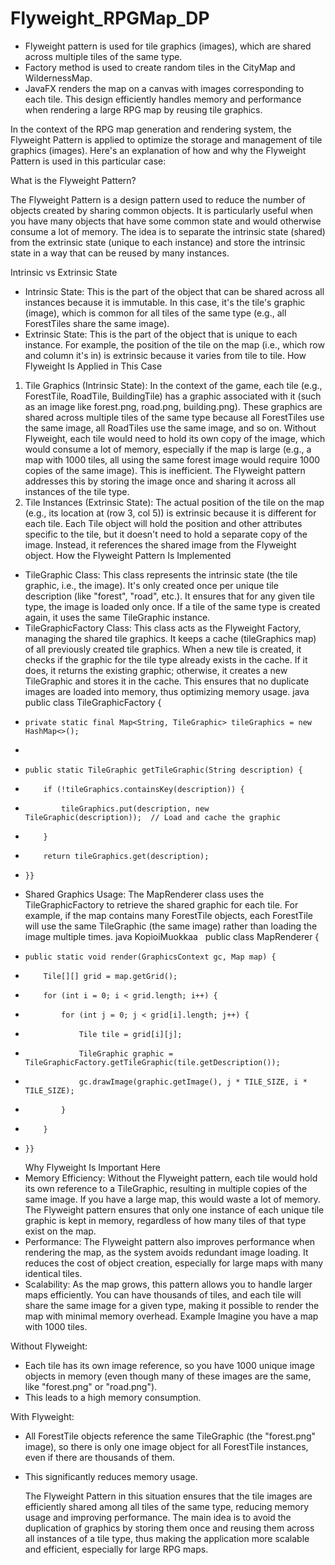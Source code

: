 # Flyweight_RPGMap_DP
* Flyweight pattern is used for tile graphics (images), which are shared across multiple tiles of the same type.
* Factory method is used to create random tiles in the CityMap and WildernessMap.
* JavaFX renders the map on a canvas with images corresponding to each tile.
  This design efficiently handles memory and performance when rendering a large RPG map by reusing tile graphics.


In the context of the RPG map generation and rendering system, the Flyweight Pattern is applied to optimize the storage and management of tile graphics (images). Here's an explanation of how and why the Flyweight Pattern is used in this particular case:

What is the Flyweight Pattern?

The Flyweight Pattern is a design pattern used to reduce the number of objects created by sharing common objects. It is particularly useful when you have many objects that have some common state and would otherwise consume a lot of memory. The idea is to separate the intrinsic state (shared) from the extrinsic state (unique to each instance) and store the intrinsic state in a way that can be reused by many instances.

Intrinsic vs Extrinsic State

* Intrinsic State: This is the part of the object that can be shared across all instances because it is immutable. In this case, it's the tile's graphic (image), which is common for all tiles of the same type (e.g., all ForestTiles share the same image).
* Extrinsic State: This is the part of the object that is unique to each instance. For example, the position of the tile on the map (i.e., which row and column it's in) is extrinsic because it varies from tile to tile.
  How Flyweight Is Applied in This Case
1. Tile Graphics (Intrinsic State): In the context of the game, each tile (e.g., ForestTile, RoadTile, BuildingTile) has a graphic associated with it (such as an image like forest.png, road.png, building.png). These graphics are shared across multiple tiles of the same type because all ForestTiles use the same image, all RoadTiles use the same image, and so on. Without Flyweight, each tile would need to hold its own copy of the image, which would consume a lot of memory, especially if the map is large (e.g., a map with 1000 tiles, all using the same forest image would require 1000 copies of the same image). This is inefficient. The Flyweight pattern addresses this by storing the image once and sharing it across all instances of the tile type.
2. Tile Instances (Extrinsic State): The actual position of the tile on the map (e.g., its location at (row 3, col 5)) is extrinsic because it is different for each tile. Each Tile object will hold the position and other attributes specific to the tile, but it doesn't need to hold a separate copy of the image. Instead, it references the shared image from the Flyweight object.
   How the Flyweight Pattern Is Implemented
* TileGraphic Class: This class represents the intrinsic state (the tile graphic, i.e., the image). It's only created once per unique tile description (like "forest", "road", etc.). It ensures that for any given tile type, the image is loaded only once. If a tile of the same type is created again, it uses the same TileGraphic instance.
* TileGraphicFactory Class: This class acts as the Flyweight Factory, managing the shared tile graphics. It keeps a cache (tileGraphics map) of all previously created tile graphics. When a new tile is created, it checks if the graphic for the tile type already exists in the cache. If it does, it returns the existing graphic; otherwise, it creates a new TileGraphic and stores it in the cache. This ensures that no duplicate images are loaded into memory, thus optimizing memory usage. java    public class TileGraphicFactory {
*     private static final Map<String, TileGraphic> tileGraphics = new HashMap<>();
*
*     public static TileGraphic getTileGraphic(String description) {
*         if (!tileGraphics.containsKey(description)) {
*             tileGraphics.put(description, new TileGraphic(description));  // Load and cache the graphic
*         }
*         return tileGraphics.get(description);
*     }}  
* Shared Graphics Usage: The MapRenderer class uses the TileGraphicFactory to retrieve the shared graphic for each tile. For example, if the map contains many ForestTile objects, each ForestTile will use the same TileGraphic (the same image) rather than loading the image multiple times. java KopioiMuokkaa   public class MapRenderer {
*     public static void render(GraphicsContext gc, Map map) {
*         Tile[][] grid = map.getGrid();
*         for (int i = 0; i < grid.length; i++) {
*             for (int j = 0; j < grid[i].length; j++) {
*                 Tile tile = grid[i][j];
*                 TileGraphic graphic = TileGraphicFactory.getTileGraphic(tile.getDescription());
*                 gc.drawImage(graphic.getImage(), j * TILE_SIZE, i * TILE_SIZE);
*             }
*         }
*     }}  
  Why Flyweight Is Important Here
* Memory Efficiency: Without the Flyweight pattern, each tile would hold its own reference to a TileGraphic, resulting in multiple copies of the same image. If you have a large map, this would waste a lot of memory. The Flyweight pattern ensures that only one instance of each unique tile graphic is kept in memory, regardless of how many tiles of that type exist on the map.
* Performance: The Flyweight pattern also improves performance when rendering the map, as the system avoids redundant image loading. It reduces the cost of object creation, especially for large maps with many identical tiles.
* Scalability: As the map grows, this pattern allows you to handle larger maps efficiently. You can have thousands of tiles, and each tile will share the same image for a given type, making it possible to render the map with minimal memory overhead.
  Example
  Imagine you have a map with 1000 tiles. 


Without Flyweight:
* Each tile has its own image reference, so you have 1000 unique image objects in memory (even though many of these images are the same, like "forest.png" or "road.png").
* This leads to a high memory consumption.
  
With Flyweight:
* All ForestTile objects reference the same TileGraphic (the "forest.png" image), so there is only one image object for all ForestTile instances, even if there are thousands of them.
* This significantly reduces memory usage.
  

  The Flyweight Pattern in this situation ensures that the tile images are efficiently shared among all tiles of the same type, reducing memory usage and improving performance. The main idea is to avoid the duplication of graphics by storing them once and reusing them across all instances of a tile type, thus making the application more scalable and efficient, especially for large RPG maps.
